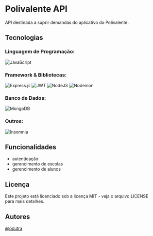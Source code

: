 # Polivalente API
API destinada a suprir demandas do aplicativo do Polivalente.

## Tecnologias
### Linguagem de Programação: 
![JavaScript](https://img.shields.io/badge/javascript-%23323330.svg?style=for-the-badge&logo=javascript&logoColor=%23F7DF1E)

### Framework & Bibliotecas:
![Express.js](https://img.shields.io/badge/express.js-%23404d59.svg?style=for-the-badge&logo=express&logoColor=%2361DAFB)
![JWT](https://img.shields.io/badge/JWT-black?style=for-the-badge&logo=JSON%20web%20tokens)
![NodeJS](https://img.shields.io/badge/node.js-6DA55F?style=for-the-badge&logo=node.js&logoColor=white)
![Nodemon](https://img.shields.io/badge/NODEMON-%23323330.svg?style=for-the-badge&logo=nodemon&logoColor=%BBDEAD)

### Banco de Dados:
![MongoDB](https://img.shields.io/badge/MongoDB-%234ea94b.svg?style=for-the-badge&logo=mongodb&logoColor=white)

### Outros:
![Insomnia](https://img.shields.io/badge/Insomnia-black?style=for-the-badge&logo=insomnia&logoColor=5849BE)
  
## Funcionalidades

- autenticação
- gerencimento de escolas
- gerencimento de alunos

## Licença
Este projeto está licenciado sob a licença MIT - veja o arquivo LICENSE para mais detalhes.

## Autores

[@odutra](https://github.com/DARKnx)
